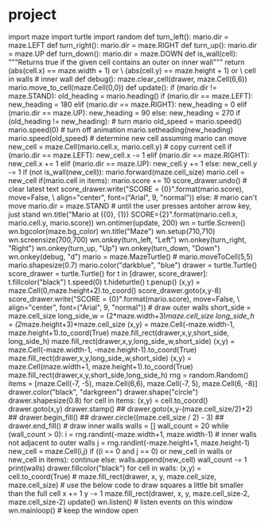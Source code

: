 project
=======

import maze import turtle import random  def turn_left():    mario.dir = maze.LEFT  def turn_right():    mario.dir = maze.RIGHT  def turn_up():    mario.dir = maze.UP  def turn_down():    mario.dir = maze.DOWN  def is_wall(cell):     """Returns true if the given cell contains an outer on inner wall"""     return (abs(cell.x) == maze.width + 1)   or   \            (abs(cell.y) == maze.height + 1)  or   \            cell in walls   # inner wall  def debug():     maze.clear_cell(drawer, maze.Cell(6,6))     mario.move_to_cell(maze.Cell(0,0))  def update():    if (mario.dir != maze.STAND):        old_heading = mario.heading()        if (mario.dir == maze.LEFT): new_heading = 180        elif (mario.dir == maze.RIGHT): new_heading = 0        elif (mario.dir == maze.UP): new_heading = 90        else: new_heading = 270        if (old_heading != new_heading):  # turn mario           old_speed = mario.speed()           mario.speed(0)  # turn off animation           mario.setheading(new_heading)           mario.speed(old_speed)        # determine new cell assuming mario can move        new_cell = maze.Cell(mario.cell.x, mario.cell.y)  # copy current cell        if (mario.dir == maze.LEFT): new_cell.x -= 1        elif (mario.dir == maze.RIGHT): new_cell.x += 1        elif (mario.dir == maze.UP): new_cell.y += 1        else: new_cell.y -= 1         if (not is_wall(new_cell)):           mario.forward(maze.cell_size)           mario.cell = new_cell           if(mario.cell in items):             mario.score += 10             score_drawer.undo()  # clear latest text             score_drawer.write("SCORE = {0}".format(mario.score), move=False, \                                align="center", font=("Arial", 9, "normal"))        else:  # mario can't move           mario.dir = maze.STAND   # until the user presses antoher arrow key, just stand         wn.title("Mario at ({0}, {1})  SCORE={2}".format(mario.cell.x, mario.cell.y, mario.score))      wn.ontimer(update, 200)  wn = turtle.Screen() wn.bgcolor(maze.bg_color) wn.title("Maze") wn.setup(710,710) wn.screensize(700,700)  wn.onkey(turn_left, "Left") wn.onkey(turn_right, "Right") wn.onkey(turn_up, "Up") wn.onkey(turn_down, "Down")  wn.onkey(debug, "d")  mario = maze.MazeTurtle() # mario.moveToCell(5,5) mario.shapesize(0.7) mario.color("darkblue", "blue")  drawer = turtle.Turtle() score_drawer =  turtle.Turtle()  for t in [drawer, score_drawer]:     t.fillcolor("black")     t.speed(0)     t.hideturtle()     t.penup() (x,y) = maze.Cell(0,maze.height+2).to_coord() score_drawer.goto(x,y-8) score_drawer.write("SCORE = {0}".format(mario.score), move=False, \                                align="center", font=("Arial", 9, "normal"))  # draw outer walls  short_side = maze.cell_size long_side_w = (2*maze.width+3)*maze.cell_size long_side_h = (2*maze.height+3)*maze.cell_size (x,y) = maze.Cell(-maze.width-1, maze.height+1).to_coord(True) maze.fill_rect(drawer,x,y,short_side, long_side_h) maze.fill_rect(drawer,x,y,long_side_w,short_side) (x,y) = maze.Cell(-maze.width-1, -maze.height-1).to_coord(True) maze.fill_rect(drawer,x,y,long_side_w,short_side) (x,y) = maze.Cell(maze.width+1, maze.height+1).to_coord(True) maze.fill_rect(drawer,x,y,short_side,long_side_h)  rng = random.Random()  items = [maze.Cell(-7, -5), maze.Cell(6,6), maze.Cell(-7, 5), maze.Cell(6, -8)] drawer.color("black", "darkgreen") drawer.shape("circle") drawer.shapesize(0.8) for cell in items:     (x,y) = cell.to_coord()     drawer.goto(x,y)     drawer.stamp() ##    drawer.goto(x,y-(maze.cell_size/2)+2) ##    drawer.begin_fill() ##    drawer.circle((maze.cell_size / 2) - 3) ##    drawer.end_fill()  # draw inner walls  walls = [] wall_count = 20 while (wall_count > 0):    i = rng.randint(-maze.width+1, maze.width-1) # inner walls not adjacent to outer walls    j = rng.randint(-maze.height+1, maze.height-1)    new_cell = maze.Cell(i,j)    if ((i == 0 and j == 0) or new_cell in walls or new_cell in items):       continue    else:       walls.append(new_cell)       wall_count -= 1 print(walls)  drawer.fillcolor("black") for cell in walls:     (x,y) = cell.to_coord(True)     # maze.fill_rect(drawer, x, y, maze.cell_size, maze.cell_size)      # use the below code to draw squares a little bit smaller than the full cell     x += 1     y -= 1     maze.fill_rect(drawer, x, y, maze.cell_size-2, maze.cell_size-2)  update()   wn.listen()  # listen events on this window wn.mainloop()   # keep the window open
